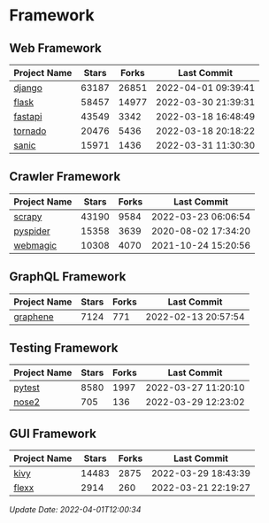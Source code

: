 # Framework

## Web Framework
| Project Name | Stars | Forks | Last Commit |
| ------------ | ----- | ----- | ----------- |
| [django](https://github.com/django/django) | 63187 | 26851 | 2022-04-01 09:39:41 |
| [flask](https://github.com/pallets/flask) | 58457 | 14977 | 2022-03-30 21:39:31 |
| [fastapi](https://github.com/tiangolo/fastapi) | 43549 | 3342 | 2022-03-18 16:48:49 |
| [tornado](https://github.com/tornadoweb/tornado) | 20476 | 5436 | 2022-03-18 20:18:22 |
| [sanic](https://github.com/sanic-org/sanic) | 15971 | 1436 | 2022-03-31 11:30:30 |

## Crawler Framework
| Project Name | Stars | Forks | Last Commit |
| ------------ | ----- | ----- | ----------- |
| [scrapy](https://github.com/scrapy/scrapy) | 43190 | 9584 | 2022-03-23 06:06:54 |
| [pyspider](https://github.com/binux/pyspider) | 15358 | 3639 | 2020-08-02 17:34:20 |
| [webmagic](https://github.com/code4craft/webmagic) | 10308 | 4070 | 2021-10-24 15:20:56 |

## GraphQL Framework
| Project Name | Stars | Forks | Last Commit |
| ------------ | ----- | ----- | ----------- |
| [graphene](https://github.com/graphql-python/graphene) | 7124 | 771 | 2022-02-13 20:57:54 |

## Testing Framework
| Project Name | Stars | Forks | Last Commit |
| ------------ | ----- | ----- | ----------- |
| [pytest](https://github.com/pytest-dev/pytest) | 8580 | 1997 | 2022-03-27 11:20:10 |
| [nose2](https://github.com/nose-devs/nose2) | 705 | 136 | 2022-03-29 12:23:02 |

## GUI Framework
| Project Name | Stars | Forks | Last Commit |
| ------------ | ----- | ----- | ----------- |
| [kivy](https://github.com/kivy/kivy) | 14483 | 2875 | 2022-03-29 18:43:39 |
| [flexx](https://github.com/flexxui/flexx) | 2914 | 260 | 2022-03-21 22:19:27 |

*Update Date: 2022-04-01T12:00:34*